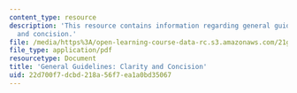 ```yaml
---
content_type: resource
description: 'This resource contains information regarding general guidelines: Clarity
  and concision.'
file: /media/https%3A/open-learning-course-data-rc.s3.amazonaws.com/21g-222-expository-writing-for-bilingual-students-fall-2002/22d700f7dcbd218a56f7ea1a0bd35067_MIT21G_222F02_guidelines.pdf
file_type: application/pdf
resourcetype: Document
title: 'General Guidelines: Clarity and Concision'
uid: 22d700f7-dcbd-218a-56f7-ea1a0bd35067
---
```

